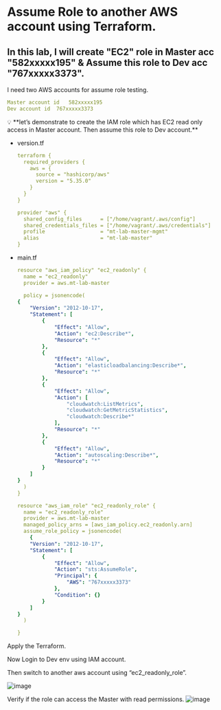 # Assume Role to another AWS account using Terraform.


## In this lab, I will create "EC2" role in Master acc "582xxxxx195" & Assume this role to Dev acc "767xxxxx3373". 


I need two AWS accounts for assume role testing.

```yaml
Master account id	582xxxxx195
Dev account id	767xxxxx3373
```

<aside>
💡 **let’s demonstrate to create the IAM role which has EC2 read only access in Master account. Then assume this role to Dev account.**

</aside>

- version.tf
    
    ```yaml
    terraform {
      required_providers {
        aws = {
          source = "hashicorp/aws"
          version = "5.35.0"
        }
      }
    }
    
    provider "aws" {
      shared_config_files      = ["/home/vagrant/.aws/config"]
      shared_credentials_files = ["/home/vagrant/.aws/credentials"]
      profile                  = "mt-lab-master-mgmt"
      alias                    = "mt-lab-master"
    }
    ```
    
- main.tf
    
    ```yaml
    resource "aws_iam_policy" "ec2_readonly" {
      name = "ec2_readonly"
      provider = aws.mt-lab-master
    
      policy = jsonencode(
    {
        "Version": "2012-10-17",
        "Statement": [
            {
                "Effect": "Allow",
                "Action": "ec2:Describe*",
                "Resource": "*"
            },
            {
                "Effect": "Allow",
                "Action": "elasticloadbalancing:Describe*",
                "Resource": "*"
            },
            {
                "Effect": "Allow",
                "Action": [
                    "cloudwatch:ListMetrics",
                    "cloudwatch:GetMetricStatistics",
                    "cloudwatch:Describe*"
                ],
                "Resource": "*"
            },
            {
                "Effect": "Allow",
                "Action": "autoscaling:Describe*",
                "Resource": "*"
            }
        ]
    }
      )
    }
    
    resource "aws_iam_role" "ec2_readonly_role" {
      name = "ec2_readonly_role"
      provider = aws.mt-lab-master
      managed_policy_arns = [aws_iam_policy.ec2_readonly.arn]
      assume_role_policy = jsonencode(
        {
        "Version": "2012-10-17",
        "Statement": [
            {
                "Effect": "Allow",
                "Action": "sts:AssumeRole",
                "Principal": {
                    "AWS": "767xxxxx3373"
                },
                "Condition": {}
            }
        ]
    }
      )
    
    }
    ```
    

Apply the Terraform. 

Now Login to Dev env using IAM account. 

Then switch to another aws account using “ec2_readonly_role”.

![image](https://github.com/myathway-lab/Create-AWD-Assume-Role-using-Terraform/assets/157335804/f9815f70-8bc0-48a9-9191-999d9ce093b1)


Verify if the role can access the Master with read permissions. 
![image](https://github.com/myathway-lab/Create-AWD-Assume-Role-using-Terraform/assets/157335804/fa59862f-860e-4644-a5f4-dbd55b78dd69)

